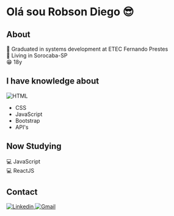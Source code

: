 # Olá sou Robson Diego :sunglasses:

## About

:rocket: Graduated in systems development at ETEC Fernando Prestes <br>
:house_with_garden: Living in Sorocaba-SP <br>
:grin: 18y <br>

## I have knowledge about

  <img
            alt="HTML" 
            src="https://img.shields.io/badge/HTML5-E34F26?style=for-the-badge&logo=html5&logoColor=white">
* CSS
* JavaScript
* Bootstrap
* API's

## Now Studying

:computer: JavaScript <br>
:computer: ReactJS <br>

## Contact

 <a href="https://www.linkedin.com/in/robsondiegoandrade/">
        <img 
            alt="Linkedin" 
            src="https://img.shields.io/badge/LinkedIn-0077B5?style=for-the-badge&logo=linkedin&logoColor=white">
   </a>
  <a href="mailto:robindiegoa@gmail.com">
        <img 
            alt="Gmail" 
            src="https://img.shields.io/badge/Gmail-D14836?style=for-the-badge&logo=gmail&logoColor=white">
   </a>



